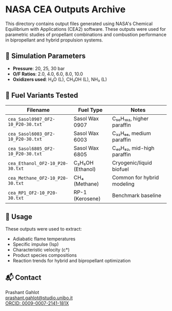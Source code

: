 # NASA CEA Outputs Archive

This directory contains output files generated using NASA's Chemical Equilibrium with Applications (CEA2) software. These outputs were used for parametric studies of propellant combinations and combustion performance in bipropellant and hybrid propulsion systems.

## 🧪 Simulation Parameters

- **Pressure**: 20, 25, 30 bar
- **O/F Ratios**: 2.0, 4.0, 6.0, 8.0, 10.0
- **Oxidizers used**: H₂O (L), CH₃OH (L), NH₃ (L)

## 🔬 Fuel Variants Tested

| Filename                         | Fuel Type             | Notes |
|----------------------------------|------------------------|-------|
| `cea_Sasol0907_OF2-10_P20-30.txt` | Sasol Wax 0907         | C₅₀H₁₀₂, higher paraffin |
| `cea_Sasol6003_OF2-10_P20-30.txt` | Sasol Wax 6003         | C₃₂H₆₆, medium paraffin |
| `cea_Sasol6805_OF2-10_P20-30.txt` | Sasol Wax 6805         | C₄₀H₈₂, mid-high paraffin |
| `cea_Ethanol_OF2-10_P20-30.txt`   | C₂H₅OH (Ethanol)       | Cryogenic/liquid biofuel |
| `cea_Methane_OF2-10_P20-30.txt`   | CH₄ (Methane)          | Common for hybrid modeling |
| `cea_RP1_OF2-10_P20-30.txt`       | RP-1 (Kerosene)        | Benchmark baseline |

## 📌 Usage

These outputs were used to extract:
- Adiabatic flame temperatures  
- Specific impulse (Isp)  
- Characteristic velocity (c*)  
- Product species compositions  
- Reaction trends for hybrid and bipropellant optimization

## 📬 Contact

Prashant Gahlot  
[prashant.gahlot@studio.unibo.it](mailto:prashant.gahlot@studio.unibo.it)  
[ORCID: 0009-0007-2141-181X](https://orcid.org/0009-0007-2141-181X)

